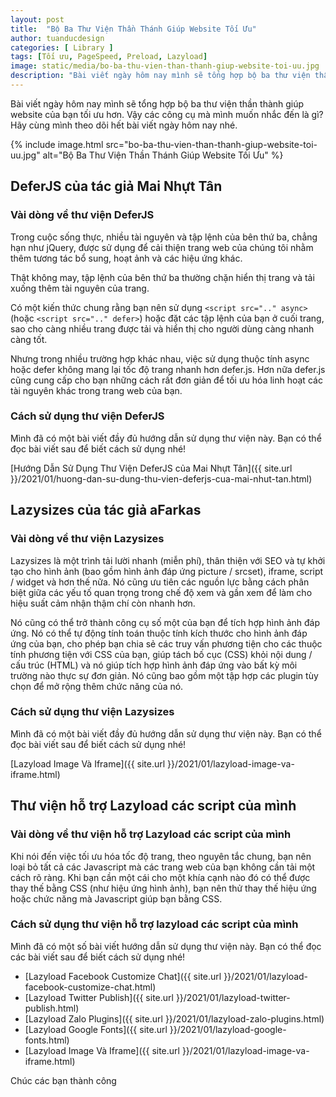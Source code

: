 ```yaml
---
layout: post
title:  "Bộ Ba Thư Viện Thần Thánh Giúp Website Tối Ưu"
author: tuanducdesign
categories: [ Library ]
tags: [Tối ưu, PageSpeed, Preload, Lazyload]
image: static/media/bo-ba-thu-vien-than-thanh-giup-website-toi-uu.jpg
description: "Bài viết ngày hôm nay mình sẽ tổng hợp bộ ba thư viện thần thánh giúp website của bạn tối ưu hơn."
---
```


Bài viết ngày hôm nay mình sẽ tổng hợp bộ ba thư viện thần thành giúp website của bạn tối ưu hơn. Vậy các công cụ mà mình muốn nhắc đến là gì? Hãy cùng mình theo dõi hết bài viết ngày hôm nay nhé.

{% include image.html src="bo-ba-thu-vien-than-thanh-giup-website-toi-uu.jpg" alt="Bộ Ba Thư Viện Thần Thánh Giúp Website Tối Ưu" %}

## DeferJS của tác giả Mai Nhựt Tân

### Vài dòng về thư viện DeferJS

Trong cuộc sống thực, nhiều tài nguyên và tập lệnh của bên thứ ba, chẳng hạn như jQuery, được sử dụng để cải thiện trang web của chúng tôi nhằm thêm tương tác bổ sung, hoạt ảnh và các hiệu ứng khác.

Thật không may, tập lệnh của bên thứ ba thường chặn hiển thị trang và tải xuống thêm tài nguyên của trang.

Có một kiến thức chung rằng bạn nên sử dụng ```<script src=".." async>``` (hoặc ```<script src=".." defer>```) hoặc đặt các tập lệnh của bạn ở cuối trang, sao cho càng nhiều trang được tải và hiển thị cho người dùng càng nhanh càng tốt.

Nhưng trong nhiều trường hợp khác nhau, việc sử dụng thuộc tính async hoặc defer không mang lại tốc độ trang nhanh hơn defer.js. Hơn nữa defer.js cũng cung cấp cho bạn những cách rất đơn giản để tối ưu hóa linh hoạt các tài nguyên khác trong trang web của bạn.

### Cách sử dụng thư viện DeferJS

Mình đã có một bài viết đầy đủ hướng dẫn sử dụng thư viện này. Bạn có thể đọc bài viết sau để biết cách sử dụng nhé!

[Hướng Dẫn Sử Dụng Thư Viện DeferJS của Mai Nhựt Tân]({{ site.url }}/2021/01/huong-dan-su-dung-thu-vien-deferjs-cua-mai-nhut-tan.html)

## Lazysizes của tác giả aFarkas

### Vài dòng về thư viện Lazysizes

Lazysizes là một trình tải lười nhanh (miễn phí), thân thiện với SEO và tự khởi tạo cho hình ảnh (bao gồm hình ảnh đáp ứng picture / srcset), iframe, script / widget và hơn thế nữa. Nó cũng ưu tiên các nguồn lực bằng cách phân biệt giữa các yếu tố quan trọng trong chế độ xem và gần xem để làm cho hiệu suất cảm nhận thậm chí còn nhanh hơn.

Nó cũng có thể trở thành công cụ số một của bạn để tích hợp hình ảnh đáp ứng. Nó có thể tự động tính toán thuộc tính kích thước cho hình ảnh đáp ứng của bạn, cho phép bạn chia sẻ các truy vấn phương tiện cho các thuộc tính phương tiện với CSS của bạn, giúp tách bố cục (CSS) khỏi nội dung / cấu trúc (HTML) và nó giúp tích hợp hình ảnh đáp ứng vào bất kỳ môi trường nào thực sự đơn giản. Nó cũng bao gồm một tập hợp các plugin tùy chọn để mở rộng thêm chức năng của nó.

### Cách sử dụng thư viện Lazysizes

Mình đã có một bài viết đầy đủ hướng dẫn sử dụng thư viện này. Bạn có thể đọc bài viết sau để biết cách sử dụng nhé!

[Lazyload Image Và Iframe]({{ site.url }}/2021/01/lazyload-image-va-iframe.html)

## Thư viện hỗ trợ Lazyload các script của mình

### Vài dòng về thư viện hỗ trợ Lazyload các script của mình

Khi nói đến việc tối ưu hóa tốc độ trang, theo nguyên tắc chung, bạn nên loại bỏ tất cả các Javascript mà các trang web của bạn không cần tải một cách rõ ràng. Khi bạn cần một cái cho một khía cạnh nào đó có thể được thay thế bằng CSS (như hiệu ứng hình ảnh), bạn nên thử thay thế hiệu ứng hoặc chức năng mà Javascript giúp bạn bằng CSS.

### Cách sử dụng thư viện hỗ trợ lazyload các script của mình

Mình đã có một số bài viết hướng dẫn sử dụng thư viện này. Bạn có thể đọc các bài viết sau để biết cách sử dụng nhé!

- [Lazyload Facebook Customize Chat]({{ site.url }}/2021/01/lazyload-facebook-customize-chat.html)
- [Lazyload Twitter Publish]({{ site.url }}/2021/01/lazyload-twitter-publish.html)
- [Lazyload Zalo Plugins]({{ site.url }}/2021/01/lazyload-zalo-plugins.html)
- [Lazyload Google Fonts]({{ site.url }}/2021/01/lazyload-google-fonts.html)
- [Lazyload Image Và Iframe]({{ site.url }}/2021/01/lazyload-image-va-iframe.html)

Chúc các bạn thành công
